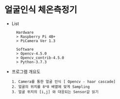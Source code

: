 # 얼굴인식 체온측정기

-   List

    ```
      Hardware
      > Raspberry Pi 4B+
      > PiCamera Ver 1.3

      Software
      > Opencv-4.5.0
      > Opencv_contrib-4.5.0
      > Python-3.7.3
    ```

-   프로그램 개요도
    ```
    1. Camera를 통한 얼굴 인식 [ Opencv - haar cascade]
    2. 얼굴의 위치를 8*8 배열에 맞게 Sampling
    3. 얼굴 위치의 [i,j] 와 대응되는 Sensor값 읽기
    ```

